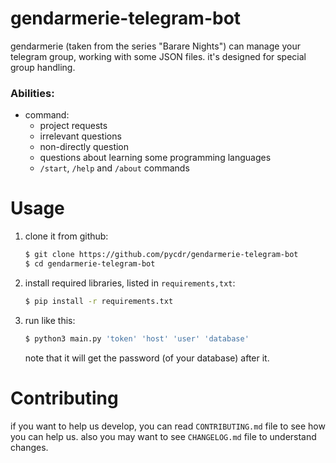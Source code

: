 # gendarmerie-telegram-bot
gendarmerie (taken from the series "Barare Nights") can manage your telegram group, working with some JSON files. it's designed for special group handling.
### Abilities:
+ command:
  + project requests
  + irrelevant questions
  + non-directly question
  + questions about learning some programming languages
  + `/start`, `/help` and `/about` commands
# Usage

1. clone it from github:

   ```bash
   $ git clone https://github.com/pycdr/gendarmerie-telegram-bot
   $ cd gendarmerie-telegram-bot
   ```
   
2. install required libraries, listed in `requirements,txt`:

   ```bash
   $ pip install -r requirements.txt
   ```

3. run like this:
   ```bash
   $ python3 main.py 'token' 'host' 'user' 'database'
   ```
   note that it will get the password (of your database) after it.

# Contributing

if you want to help us develop, you can read `CONTRIBUTING.md` file to see how you can help us. also you may want to see `CHANGELOG.md` file to understand changes.



